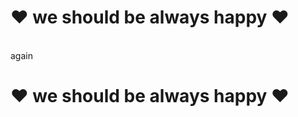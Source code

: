 #  &hearts; we should be always happy &hearts;  
<br> again <br>
#  &hearts; we should be always happy &hearts;